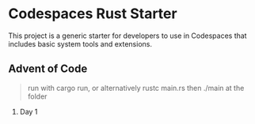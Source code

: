 # Codespaces Rust Starter

This project is a generic starter for developers to use in Codespaces that includes basic system tools and extensions.

## Advent of Code
> run with cargo run, or alternatively rustc main.rs then ./main at the folder

1. Day 1
